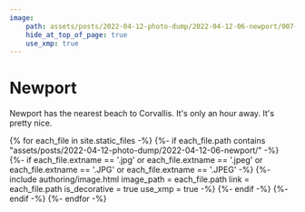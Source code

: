 ```yaml
---
image:
    path: assets/posts/2022-04-12-photo-dump/2022-04-12-06-newport/007-creatures.jpeg
    hide_at_top_of_page: true
    use_xmp: true
---
```


# Newport

Newport has the nearest beach to Corvallis. It's only an hour away. It's pretty nice.

{% for each_file in site.static_files -%}
    {%- if each_file.path
        contains "assets/posts/2022-04-12-photo-dump/2022-04-12-06-newport/"
    -%}
        {%- if each_file.extname == '.jpg'
            or each_file.extname == '.jpeg'
            or each_file.extname == '.JPG'
            or each_file.extname == '.JPEG'
        -%}
            {%- include authoring/image.html
                image_path = each_file.path
                link = each_file.path
                is_decorative = true
                use_xmp = true
            -%}
        {%- endif -%}
    {%- endif -%}
{%- endfor -%}
